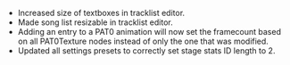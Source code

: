 - Increased size of textboxes in tracklist editor.
- Made song list resizable in tracklist editor.
- Adding an entry to a PAT0 animation will now set the framecount based on all PAT0Texture nodes instead of only the one that was modified.
- Updated all settings presets to correctly set stage stats ID length to 2.